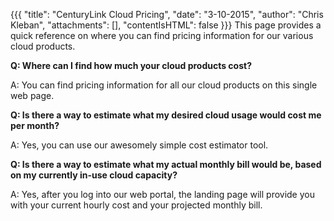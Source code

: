 {{{ "title": "CenturyLink Cloud Pricing", "date": "3-10-2015", "author": "Chris Kleban", "attachments": [], "contentIsHTML": false }}}
This page provides a quick reference on where you can find pricing information for our various cloud products. 

**Q: Where can I find how much your cloud products cost?**

A: You can find pricing information for all our cloud products on this single web page. 

**Q: Is there a way to estimate what my desired cloud usage would cost me per month?**

A: Yes, you can use our awesomely simple cost estimator tool.

**Q: Is there a way to estimate what my actual monthly bill would be, based on my currently in-use cloud capacity?**

A: Yes, after you log into our web portal, the landing page will provide you with your current hourly cost and your projected monthly bill. 

